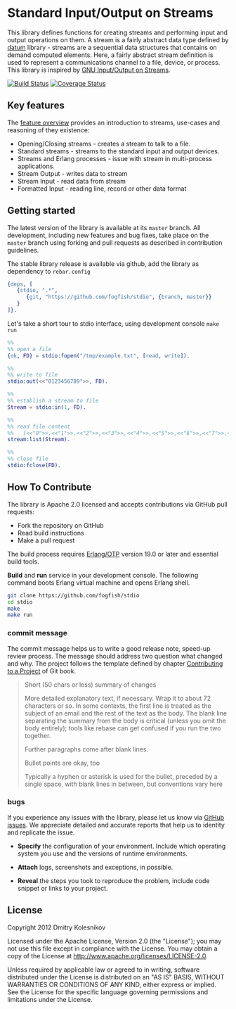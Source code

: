 # Standard Input/Output on Streams

This library defines functions for creating streams and performing input and output operations on them. 
A stream is a fairly abstract data type defined by [datum](https://github.com/fogfish/datum/blob/master/src/stream/stream.erl) library - streams are a sequential data structures that contains on demand computed elements. Here, a fairly abstract stream definition is used to represent a communications channel to a file, device, or process. This library is inspired by [GNU Input/Output on Streams](https://www.gnu.org/software/libc/manual/html_node/I_002fO-on-Streams.html).

[![Build Status](https://secure.travis-ci.org/fogfish/stdio.svg?branch=master)](http://travis-ci.org/fogfish/stdio)
[![Coverage Status](https://coveralls.io/repos/github/fogfish/stdio/badge.svg?branch=master)](https://coveralls.io/github/fogfish/stdio?branch=master)

## Key features

The [feature overview](doc/features.md) provides an introduction to streams, use-cases and reasoning of they existence:

* Opening/Closing streams - creates a stream to talk to a file.
* Standard streams - streams to the standard input and output devices.
* Streams and Erlang processes - issue with stream in multi-process applications.
* Stream Output - writes data to stream
* Stream Input - read data from stream
* Formatted Input - reading line, record or other data format 

## Getting started

The latest version of the library is available at its `master` branch. All development, including new features and bug fixes, take place on the `master` branch using forking and pull requests as described in contribution guidelines.

The stable library release is available via github, add the library as dependency to `rebar.config`

```erlang
{deps, [
   {stdio, ".*",
      {git, "https://github.com/fogfish/stdio", {branch, master}}
   }   
]}.
``` 

Let's take a short tour to stdio interface, using development console `make run`

```erlang
%%
%% open a file
{ok, FD} = stdio:fopen("/tmp/example.txt", [read, write]).

%%
%% write to file
stdio:out(<<"0123456789">>, FD).

%%
%% establish a stream to file
Stream = stdio:in(1, FD). 

%%
%% read file content
%%   [<<"0">>,<<"1">>,<<"2">>,<<"3">>,<<"4">>,<<"5">>,<<"6">>,<<"7">>,<<"8">>,<<"9">>]
stream:list(Stream).

%%
%% close file
stdio:fclose(FD).
```

## How To Contribute

The library is Apache 2.0 licensed and accepts contributions via GitHub pull requests:

* Fork the repository on GitHub
* Read build instructions
* Make a pull request

The build process requires [Erlang/OTP](http://www.erlang.org/downloads) version 19.0 or later and essential build tools.

**Build** and **run** service in your development console. The following command boots Erlang virtual machine and opens Erlang shell.

```bash
git clone https://github.com/fogfish/stdio
cd stdio
make
make run
```


### commit message

The commit message helps us to write a good release note, speed-up review process. The message should address two question what changed and why. The project follows the template defined by chapter [Contributing to a Project](http://git-scm.com/book/ch5-2.html) of Git book.

>
> Short (50 chars or less) summary of changes
>
> More detailed explanatory text, if necessary. Wrap it to about 72 characters or so. In some contexts, the first line is treated as the subject of an email and the rest of the text as the body. The blank line separating the summary from the body is critical (unless you omit the body entirely); tools like rebase can get confused if you run the two together.
> 
> Further paragraphs come after blank lines.
> 
> Bullet points are okay, too
> 
> Typically a hyphen or asterisk is used for the bullet, preceded by a single space, with blank lines in between, but conventions vary here
>
>

### bugs

If you experience any issues with the library, please let us know via [GitHub issues](https://github.com/fogfish/stdio/issue). We appreciate detailed and accurate reports that help us to identity and replicate the issue. 

* **Specify** the configuration of your environment. Include which operating system you use and the versions of runtime environments. 

* **Attach** logs, screenshots and exceptions, in possible.

* **Reveal** the steps you took to reproduce the problem, include code snippet or links to your project.



## License

Copyright 2012 Dmitry Kolesnikov

Licensed under the Apache License, Version 2.0 (the "License"); you may not use this file except in compliance with the License. You may obtain a copy of the License at http://www.apache.org/licenses/LICENSE-2.0.

Unless required by applicable law or agreed to in writing, software distributed under the License is distributed on an "AS IS" BASIS, WITHOUT WARRANTIES OR CONDITIONS OF ANY KIND, either express or implied. See the License for the specific language governing permissions and limitations under the License.

